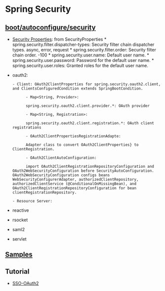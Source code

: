# Spring Security

## [boot/autoconfigure/security](https://github.com/spring-projects/spring-boot/tree/master/spring-boot-project/spring-boot-autoconfigure/src/main/java/org/springframework/boot/autoconfigure/security)
* [Security Properties](https://docs.spring.io/spring-boot/docs/current/reference/html/appendix-application-properties.html#security-properties): from SecurityProperties
      * spring.security.filter.dispatcher-types: Security filter chain dispatcher types. async, error, request
      * spring.security.filter.order: Security filter chain order. -100
      * spring.security.user.name: Default user name.
      * spring.security.user.password: Password for the default user name.
      * spring.security.user.roles: Granted roles for the default user name. 
      
- oauth2: 

      - Client: OAuth2ClientProperties for spring.security.oauth2.client, and ClientsConfiguredCondition extends SpringBootCondition.
      
            - Map<String, Provider>:
            
            spring.security.oauth2.client.provider.*: OAuth provider
            
            - Map<String, Registration>:
            
            spring.security.oauth2.client.registration.*: OAuth client registrations
            
            - OAuth2ClientPropertiesRegistrationAdapte:
            
            Adapter class to convert OAuth2ClientProperties} to ClientRegistration.
            
            - OAuth2ClientAutoConfiguration:
            
            import OAuth2ClientRegistrationRepositoryConfiguration and OAuth2WebSecurityConfiguration before SecurityAutoConfiguration. OAuth2WebSecurityConfiguration configs beans WebSecurityConfigurerAdapter, authorizedClientRepository, authorizedClientService (@ConditionalOnMissingBean), and OAuth2ClientRegistrationRepositoryConfiguration for bean clientRegistrationRepository. 

      - Resource Server: 
   
- reactive
- rsocket	
- saml2	
- servlet

## [Samples](https://github.com/spring-projects/spring-security/tree/master/samples/boot/oauth2login)

## Tutorial
- [SSO-OAuth2](https://www.baeldung.com/sso-spring-security-oauth2)
